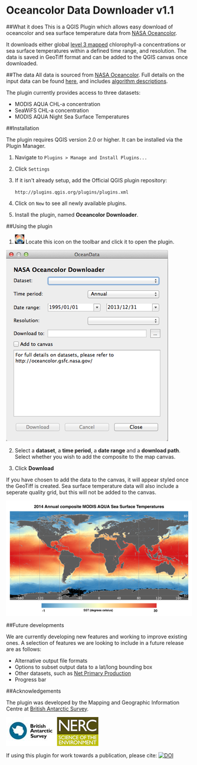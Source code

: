 Oceancolor Data Downloader v1.1
=======================================

##What it does
This is a QGIS Plugin which allows easy download of oceancolor and sea surface temperature data from [NASA Oceancolor](http://oceancolor.gsfc.nasa.gov/). 

It downloads either global [level 3 mapped](http://oceancolor.gsfc.nasa.gov/cms/products) chlorophyll-a concentrations or sea surface temperatures within a defined time range, and resolution. The data is saved in GeoTiff format and can be added to the QGIS canvas once downloaded.  


##The data
All data is sourced from [NASA Oceancolor](http://oceancolor.gsfc.nasa.gov/). Full details on the input data can be found [here](http://oceancolor.gsfc.nasa.gov/), and includes [algorithm descriptions](http://oceancolor.gsfc.nasa.gov/cms/atbd). 

The plugin currently provides access to three datasets:

* MODIS AQUA CHL-a concentration
* SeaWiFS CHL-a concentration
* MODIS AQUA Night Sea Surface Temperatures


##Installation

The plugin requires QGIS version 2.0 or higher. It can be installed via the Plugin Manager. 

1. Navigate to `Plugins > Manage and Install Plugins...`

2. Click `Settings`

3. If it isn't already setup, add the Official QGIS plugin repository:

    `http://plugins.qgis.org/plugins/plugins.xml`

4. Click on `New` to see all newly available plugins. 

5. Install the plugin, named **Oceancolor Downloader**.

##Using the plugin
1. ![Toolbar button](images/icon-button.png)  Locate this icon on the toolbar and click it to open the plugin.

 

![Plugin interface](images/interface.png)

2. Select a **dataset**, a **time period**, a **date range** and a **download path**. Select whether you wish to add the composite to the map canvas. 

3. Click **Download**

If you have chosen to add the data to the canvas, it will appear styled once the GeoTiff is created. Sea surface temperature data will also include a seperate quality grid, but this will not be added to the canvas. 


![SST](images/sst-map.png) 


##Future developments

We are currently developing new features and working to improve existing ones. A selection of features we are looking to include in a future release are as follows:

* Alternative output file formats
* Options to subset output data to a lat/long bounding box
* Other datasets, such as [Net Primary Production](http://www.science.oregonstate.edu/ocean.productivity/)
* Progress bar


##Acknowledgements

The plugin was developed by the Mapping and Geographic Information Centre at [British Antarctic Survey](http://www.antarctica.ac.uk/). 


![BAS logo](images/bas-logo.jpeg)
![NERC logo](images/nerc-logo.jpg)


If using this plugin for work towards a publication, please cite: [![DOI](https://zenodo.org/badge/9975/antarctica/oceancolor_downloader.svg)](http://dx.doi.org/10.5281/zenodo.16020)
